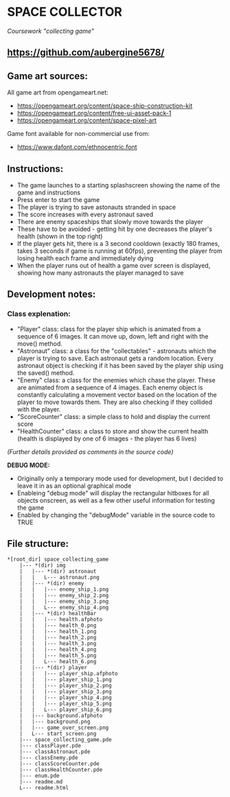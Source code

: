 # SPACE COLLECTOR
*Coursework "collecting game"*

## https://github.com/aubergine5678/

## Game art sources:
All game art from opengameart.net:

- https://opengameart.org/content/space-ship-construction-kit
- https://opengameart.org/content/free-ui-asset-pack-1
- https://opengameart.org/content/space-pixel-art

Game font available for non-commercial use from:
- https://www.dafont.com/ethnocentric.font

## Instructions:
- The game launches to a starting splashscreen showing the name of the game and instructions
- Press enter to start the game
- The player is trying to save astonauts stranded in space
- The score increases with every astronaut saved
- There are enemy spaceships that slowly move towards the player
- These have to be avoided - getting hit by one decreases the player's health (shown in the top right)
- If the player gets hit, there is a 3 second cooldown (exactly 180 frames, takes 3 seconds if game is running at 60fps), preventing the player from losing health each frame and immediately dying
- When the player runs out of health a game over screen is displayed, showing how many astronauts the player managed to save

## Development notes:

### Class explenation:
- "Player" class: class for the player ship which is animated from a sequence of 6 images. It can move up, down, left and right with the move() method.
- "Astronaut" class: a class for the "collectables" - astronauts which the player is trying to save. Each astronaut gets a random location. Every astronaut object is checking if it has been saved by the player ship using the saved() method.
- "Enemy" class: a class for the enemies which chase the player. These are animated from a sequence of 4 images. Each enemy object is constantly calculating a movement vector based on the location of the player to move towards them. They are also checking if they collided with the player.
- "ScoreCounter" class: a simple class to hold and display the current score
- "HealthCounter" class: a class to store and show the current health (health is displayed by one of 6 images - the player has 6 lives)

*(Further details provided as comments in the source code)*

**DEBUG MODE:**
- Originally only a temporary mode used for development, but I decided to leave it in as an optional graphical mode
- Enableing "debug mode" will display the rectangular hitboxes for all objects onscreen, as well as a few other useful information for testing the game
- Enabled by changing the "debugMode" variable in the source code to TRUE

## File structure:
```
*[root_dir] space_collecting_game
	|--- *(dir) img 
	|	|--- *(dir) astronaut
	|	|	L--- astronaut.png
	|	|--- *(dir) enemy
	|	|	|--- enemy_ship_1.png
	|	|	|--- enemy_ship_2.png
	|	|	|--- enemy_ship_3.png
	|	|	L--- enemy_ship_4.png
	|	|--- *(dir) healthBar
	|	|	|--- health.afphoto
	|	|	|--- health_0.png
	|	|	|--- health_1.png
	|	|	|--- health_2.png
	|	|	|--- health_3.png
	|	|	|--- health_4.png
	|	|	|--- health_5.png
	|	|	L--- health_6.png
	|	|--- *(dir) player
	|	|	|--- player_ship.afphoto
	|	|	|--- player_ship_1.png
	|	|	|--- player_ship_2.png
	|	|	|--- player_ship_3.png
	|	|	|--- player_ship_4.png
	|	|	|--- player_ship_5.png
	|	|	L--- player_ship_6.png
	|	|--- background.afphoto
	|	|--- background.png
	|	|--- game_over_screen.png
	|	L--- start_screen.png
	|--- space_collecting_game.pde
	|--- classPlayer.pde
	|--- classAstronaut.pde
	|--- classEnemy.pde
	|--- classScoreCounter.pde
	|--- classHealthCounter.pde
	|--- enum.pde
	|--- readme.md
	L--- readme.html
```
